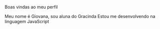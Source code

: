 Boas vindas ao meu perfil 

Meu nome é Giovana, sou aluna do Gracinda
Estou me desenvolvendo na linguagem JavaScript
